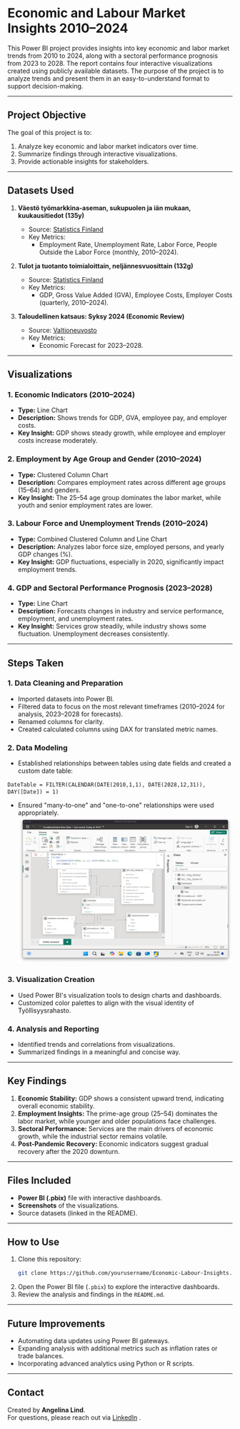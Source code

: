 # Economic and Labour Market Insights 2010–2024

This Power BI project provides insights into key economic and labor market trends from 2010 to 2024, along with a sectoral performance prognosis from 2023 to 2028. The report contains four interactive visualizations created using publicly available datasets. The purpose of the project is to analyze trends and present them in an easy-to-understand format to support decision-making.

---

## **Project Objective**

The goal of this project is to:
1. Analyze key economic and labor market indicators over time.
2. Summarize findings through interactive visualizations.
3. Provide actionable insights for stakeholders.

---

## **Datasets Used**

1. **Väestö työmarkkina-aseman, sukupuolen ja iän mukaan, kuukausitiedot (135y)**  
   - Source: [Statistics Finland](https://pxdata.stat.fi/PxWeb/pxweb/fi/Check/)
   - Key Metrics:  
     - Employment Rate, Unemployment Rate, Labor Force, People Outside the Labor Force (monthly, 2010–2024).

2. **Tulot ja tuotanto toimialoittain, neljännesvuosittain (132g)**  
   - Source: [Statistics Finland](https://pxdata.stat.fi/PxWeb/pxweb/fi/Check/)
   - Key Metrics:  
     - GDP, Gross Value Added (GVA), Employee Costs, Employer Costs (quarterly, 2010–2024).

3. **Taloudellinen katsaus: Syksy 2024 (Economic Review)**  
   - Source: [Valtioneuvosto](https://github.com/AngelinaLind/Tyollisyysrahasto-Finnish-Economic-Data-Analysis/blob/279d8aace0b74f88e287137f101154e83bae42c9/Materials/Taloudellinen%20katsaus_syksy%202024%20ennustesarjat-2.xlsx)  
   - Key Metrics:  
     - Economic Forecast for 2023–2028.

---

## **Visualizations**

### 1. **Economic Indicators (2010–2024)**
- **Type:** Line Chart
- **Description:** Shows trends for GDP, GVA, employee pay, and employer costs.
- **Key Insight:** GDP shows steady growth, while employee and employer costs increase moderately.

### 2. **Employment by Age Group and Gender (2010–2024)**
- **Type:** Clustered Column Chart
- **Description:** Compares employment rates across different age groups (15–64) and genders.
- **Key Insight:** The 25–54 age group dominates the labor market, while youth and senior employment rates are lower.

### 3. **Labour Force and Unemployment Trends (2010–2024)**
- **Type:** Combined Clustered Column and Line Chart
- **Description:** Analyzes labor force size, employed persons, and yearly GDP changes (%).
- **Key Insight:** GDP fluctuations, especially in 2020, significantly impact employment trends.

### 4. **GDP and Sectoral Performance Prognosis (2023–2028)**
- **Type:** Line Chart
- **Description:** Forecasts changes in industry and service performance, employment, and unemployment rates.
- **Key Insight:** Services grow steadily, while industry shows some fluctuation. Unemployment decreases consistently.

---

## **Steps Taken**

### 1. Data Cleaning and Preparation
- Imported datasets into Power BI.
- Filtered data to focus on the most relevant timeframes (2010–2024 for analysis, 2023–2028 for forecasts).
- Renamed columns for clarity.
- Created calculated columns using DAX for translated metric names.

### 2. Data Modeling
- Established relationships between tables using date fields and created a custom date table:
```DAX
DateTable = FILTER(CALENDAR(DATE(2010,1,1), DATE(2028,12,31)), DAY([Date]) = 1)
```
- Ensured "many-to-one" and "one-to-one" relationships were used appropriately.
![Data Model Screenshot](Materials/Screenshots/DataModel.png)

### 3. Visualization Creation
- Used Power BI's visualization tools to design charts and dashboards.
- Customized color palettes to align with the visual identity of Työllisyysrahasto.

### 4. Analysis and Reporting
- Identified trends and correlations from visualizations.
- Summarized findings in a meaningful and concise way.

---

## **Key Findings**
1. **Economic Stability:** GDP shows a consistent upward trend, indicating overall economic stability.
2. **Employment Insights:** The prime-age group (25–54) dominates the labor market, while younger and older populations face challenges.
3. **Sectoral Performance:** Services are the main drivers of economic growth, while the industrial sector remains volatile.
4. **Post-Pandemic Recovery:** Economic indicators suggest gradual recovery after the 2020 downturn.

---

## **Files Included**
- **Power BI (.pbix)** file with interactive dashboards.
- **Screenshots** of the visualizations.
- Source datasets (linked in the README).

---

## **How to Use**
1. Clone this repository:
   ```bash
   git clone https://github.com/yourusername/Economic-Labour-Insights.git
   ```
2. Open the Power BI file (`.pbix`) to explore the interactive dashboards.
3. Review the analysis and findings in the `README.md`.

---

## **Future Improvements**
- Automating data updates using Power BI gateways.
- Expanding analysis with additional metrics such as inflation rates or trade balances.
- Incorporating advanced analytics using Python or R scripts.

---

## **Contact**
Created by **Angelina Lind**.  
For questions, please reach out via [LinkedIn](https://linkedin.com/in/angelinalind) .
